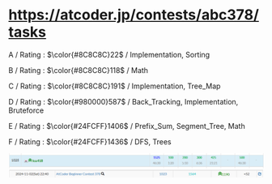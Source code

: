 # https://atcoder.jp/contests/abc378/tasks

A / Rating : $\color{#8C8C8C}22$ / Implementation, Sorting

B / Rating : $\color{#8C8C8C}118$ / Math

C / Rating : $\color{#8C8C8C}191$ / Implementation, Tree_Map

D / Rating : $\color{#980000}587$ / Back_Tracking, Implementation, Bruteforce

E / Rating : $\color{#24FCFF}1406$ / Prefix_Sum, Segment_Tree, Math

F / Rating : $\color{#24FCFF}1436$ / DFS, Trees

![My Image](https://github.com/kss418/Atcoder/blob/main/ABC/Images/Standings/378.png)
![My Image](https://github.com/kss418/Atcoder/blob/main/ABC/Images/Performance/378.png)
